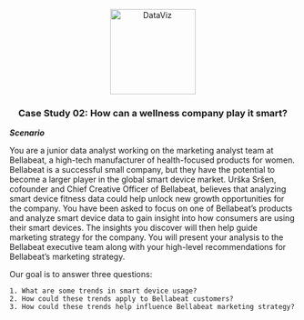 <p align="center">
  <a href="https://github.com/marcoshsq/GoogleDataAnalyticsCapstone">
    <img src="https://github.com/marcoshsq/GoogleDataAnalyticsCapstone/blob/main/Template/bellabeat.png" alt="DataViz" width="150" height="150">
  </a>
</p>  
  <h3 align="center">Case Study 02: How can a wellness company play it smart?</h3>
</div>

***Scenario***

You are a junior data analyst working on the marketing analyst team at Bellabeat, a high-tech manufacturer of health-focused products for women. Bellabeat is a successful small company, but they have the potential to become a larger player in the global smart device market. Urška Sršen, cofounder and Chief Creative Officer of Bellabeat, believes that analyzing smart device fitness data could help unlock new growth opportunities for the company. You have been asked to focus on one of Bellabeat’s products and analyze smart device data to gain insight into how consumers are using their smart devices. The insights you discover will then help guide marketing strategy for the company. You will present your analysis to the Bellabeat executive team along with your high-level recommendations for Bellabeat’s marketing strategy. 

Our goal is to answer three questions:

    1. What are some trends in smart device usage?
    2. How could these trends apply to Bellabeat customers?
    3. How could these trends help influence Bellabeat marketing strategy?